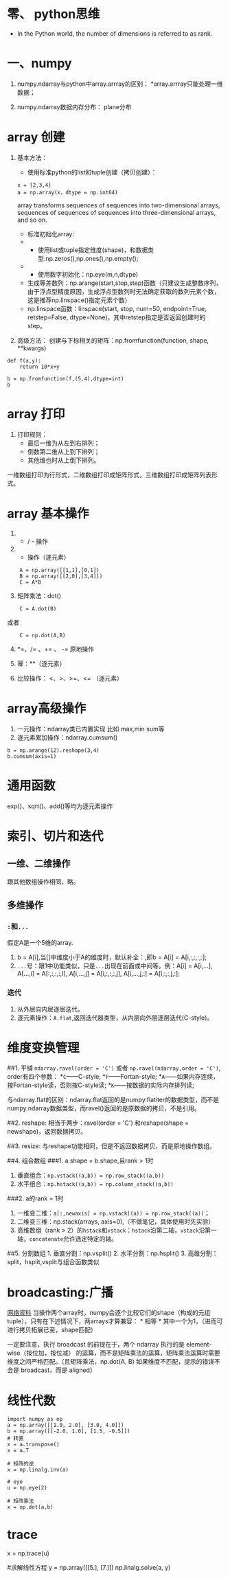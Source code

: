 # 零、 python思维
* In the Python world, the number of dimensions is referred to as rank.

# 一、numpy
1. numpy.ndarray与python中array.arrray的区别：
    *array.arrray只能处理一维数据；

2. numpy.ndarray数据内存分布：
    plane分布
    
# array 创建
1. 基本方法：
    * 使用标准python的list和tuple创建（拷贝创建）：
    ```
    x = [2,3,4]
    a = np.array(x，dtype = np.int64)
    ```
    array transforms sequences of sequences into two-dimensional arrays, sequences of sequences of sequences into three-dimensional arrays, and so on.
    
    * 标准初始化array:
    * - 使用list或tuple指定维度(shape)，和数据类型:np.zeros(),np.ones(),np.empty();
    * - 使用数字初始化：np.eye(m,n,dtype)
    * 生成等差数列：np.arange(start,stop,step)函数（只建议生成整数序列，由于浮点型精度原因，生成浮点型数列时无法确定获取的数列元素个数，这是推荐np.linspace()指定元素个数）
    * np.linspace函数：linspace(start, stop, num=50, endpoint=True, retstep=False, dtype=None)，其中retstep指定是否返回创建时的step。
    
2. 高级方法：
    创建与下标相关的矩阵：np.fromfunction(function, shape, **kwargs)
```
def f(x,y):
    return 10*x+y
    
b = np.fromfunction(f,(5,4),dtype=int)
b
```
    
# array 打印
1. 打印规则：
    * 最后一维为从左到右排列；
    * 倒数第二维从上到下排列；
    * 其他维也时从上倒下排列。
    
一维数组打印为行形式，二维数组打印成矩阵形式，三维数组打印成矩阵列表形式。

# array 基本操作
1. + / - 操作

2. * 操作（逐元素）
```
    A = np.array([[1,1],[0,1])
    B = np.array([[2,0],[3,4]])
    C = A*B
```

3. 矩阵乘法：dot()
```
    C = A.dot(B)
```
或者
```
    C = np.dot(A,B)
```

4. *=、/= 、+= 、 -= 原地操作

5. 幂：**（逐元素）

6. 比较操作： <、>、>=、<= （逐元素）

# array高级操作
1. 一元操作：ndarray类已内置实现
    比如 max,min sum等
2. 逐元素累加操作：ndarray.cumsum()
```
b = np.arange(12).reshape(3,4)
b.cumsum(axis=1)
```

# 通用函数
exp()、sqrt()、add()等均为逐元素操作

# 索引、切片和迭代
##  一维、二维操作
跟其他数组操作相同，略。

## 多维操作
### `:`和`...`
假定A是一个5维的array.
1. b = A[i],当[]中维度小于A的维度时，默认补全：,即b = A[i] = A[i,:,:,:,:];
2. `...`号：跟1中功能类似，只是`...`出现在前面或中间等。例：A[i] = A[i,...], A[...,i] = A[:,:,:,:,I], A[i,...,j] = A[i,:,:,:,j], A[i,...,j,:] = A[i,:,:,j,:];
### 迭代
1. 从外层向内层逐层迭代。
2. 逐元素操作：`A.flat`,返回迭代器类型，从内层向外层逐层迭代(C-style)。

# 维度变换管理
##1. 平铺
`ndarray.ravel(order = 'C')` 或者 `np.ravel(ndarray,order = 'C')`,
order有四个参数：
    *`C`——C-style;
    *`F`——Fortan-style;
    *`A`——如果内存连续，按Fortan-style读，否则按C-style读;
    *`K`——按数据的实际内存排列读;
    
与ndarray.flat的区别：ndarray.flat返回的是numpy.flatiter的数据类型，而不是numpy.ndarray数据类型，而ravel()返回的是原数据的拷贝，不是引用。

##2. reshape:
    相当于两步：ravel(order = 'C') 和reshape(shape = newshape)，返回数据拷贝。
    
##3. resize:
    与reshape功能相同，但是不返回数据拷贝，而是原地操作数组。
    
##4. 组合数组
###1. a.shape = b.shape,且rank > 1时
   1. 垂直组合：`np.vstack((a,b)) = np.row_stack((a,b))`
   2. 水平组合：`np.hstack((a,b)) = np.column_stack((a,b))`

###2. a的rank = 1时
   1. 一维变二维：`a[:,newaxis] = np.vstack((a)) = np.row_stack((a))`；
   2. 二维变三维：np.stack(arrays, axis=0),（不做笔记，具体使用时先实验）
   3. 高维数组（rank > 2）的`hstack`和`vstack`：`hstack`沿第二轴，`vstack`沿第一轴，`concatenate`允许选定特定的轴。

##5. 分割数组
    1. 垂直分割：np.vsplit()
    2. 水平分割：np.hsplit()
    3. 高维分割：split，hsplit,vsplit与组合函数类似
    
# broadcasting:广播
[网络资料](http://blog.csdn.net/lanchunhui/article/details/50158975)
当操作两个array时，numpy会逐个比较它们的shape（构成的元组tuple），只有在下述情况下，两arrays才算兼容：
    * 相等
    * 其中一个为1，（进而可进行拷贝拓展已至，shape匹配）

一定要注意，执行 broadcast 的前提在于，两个 ndarray 执行的是 element-wise（按位加，按位减） 的运算，而不是矩阵乘法的运算，矩阵乘法运算时需要维度之间严格匹配。（且矩阵乘法，np.dot(A, B) 如果维度不匹配，提示的错误不会是 broadcast，而是 aligned）



# 线性代数
```
import numpy as np
a = np.array([[1.0, 2.0], [3.0, 4.0]])
b = np.array([[-2.0, 1.0], [1.5, -0.5]])
# 转置
x = a.transpose()
x = a.T

# 矩阵的逆
x = np.linalg.inv(a)

# eye
u = np.eye(2)

# 矩阵乘法
x = np.dot(a,b)

```
# trace
x = np.trace(u)

#求解线性方程
y = np.array([[5.], [7.]])
np.linalg.solve(a, y)

